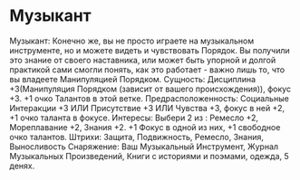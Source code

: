 # Музыкант

Музыкант: Конечно же, вы не просто играете на музыкальном инструменте, но и можете видеть и чувствовать Порядок. Вы получили это знание от своего наставника, или может быть упорной и долгой практикой сами смогли понять, как это работает \- важно лишь то, что вы владеете Манипуляцией Порядком. Сущность: Дисциплина +3\(Манипуляция Порядком \(зависит от вашего происхождения\)\), фокус +3. +1 очко Талантов в этой ветке. Предрасположенность: Социальные Интеракции +3 ИЛИ Присутствие +3 ИЛИ Чувства +3, фокус в ней +2, +1 очко таланта в фокусе. Интересы: Выбери 2 из : Ремесло +2, Мореплавание +2, Знания +2. +1 Фокус в одной из них, +1 свободное очко талантов. Штрихи: Защита, Подвижность, Ремесло, Знания, Выносливость Снаряжение: Ваш Музыкальный Инструмент, Журнал Музыкальных Произведений, Книги с историями и поэмами, одежда, 5 денях.
